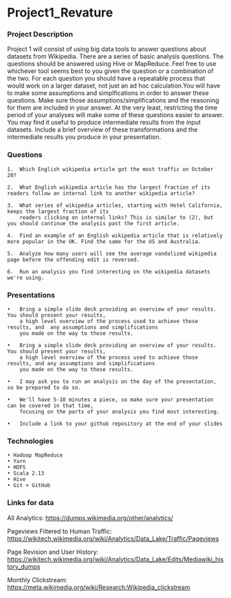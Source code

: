 # Project1_Revature

### Project Description
Project 1 will consist of using big data tools to answer questions about datasets from Wikipedia. There are a series of basic analysis questions.
The questions should be answered using Hive or MapReduce. Feel free to use whichever tool seems best to you given the question 
or a combination of the two. For each question you should have a repeatable process that would work on a 
larger dataset, not just an ad hoc calculation.You will have to make some assumptions and simplfications 
in order to answer these questions. Make sure those assumptions/simplifications and the reasoning for them are included in your answer. 
At the very least, restricting the time period of your analyses will make some of these questions easier to answer.
You may find it useful to produce intermediate results from the input datasets. Include a brief overview of these 
transformations and the intermediate results you produce in your presentation.

### Questions

	1.	Which English wikipedia article got the most traffic on October 20?

	2.	What English wikipedia article has the largest fraction of its readers follow an internal link to another wikipedia article?

	3.	What series of wikipedia articles, starting with Hotel California, keeps the largest fraction of its 
		readers clicking on internal links? This is similar to (2), but you should continue the analysis past the first article.

	4.	Find an example of an English wikipedia article that is relatively more popular in the UK. Find the same for the US and Australia.

	5.	Analyze how many users will see the average vandalized wikipedia page before the offending edit is reversed.
	
	6.	Run an analysis you find interesting on the wikipedia datasets we're using.

### Presentations

	•	Bring a simple slide deck providing an overview of your results. You should present your results, 
	    a high level overview of the process used to achieve those results, and  any assumptions and simplifications 
	    you made on the way to those results.

	•	Bring a simple slide deck providing an overview of your results. You should present your results, 
	    a high level overview of the process used to achieve those results, and any assumptions and simplifications 
	    you made on the way to those results.

	•	I may ask you to run an analysis on the day of the presentation, so be prepared to do so.

	•	We'll have 5-10 minutes a piece, so make sure your presentation can be covered in that time, 
	    focusing on the parts of your analysis you find most interesting.

	•	Include a link to your github repository at the end of your slides

### Technologies

	• Hadoop MapReduce
	• Yarn
	• HDFS
	• Scala 2.13
	• Hive
	• Git + GitHub


### Links for data

All Analytics:
https://dumps.wikimedia.org/other/analytics/

Pageviews Filtered to Human Traffic:
https://wikitech.wikimedia.org/wiki/Analytics/Data_Lake/Traffic/Pageviews

Page Revision and User History:
https://wikitech.wikimedia.org/wiki/Analytics/Data_Lake/Edits/Mediawiki_history_dumps

Monthly Clickstream:
https://meta.wikimedia.org/wiki/Research:Wikipedia_clickstream


